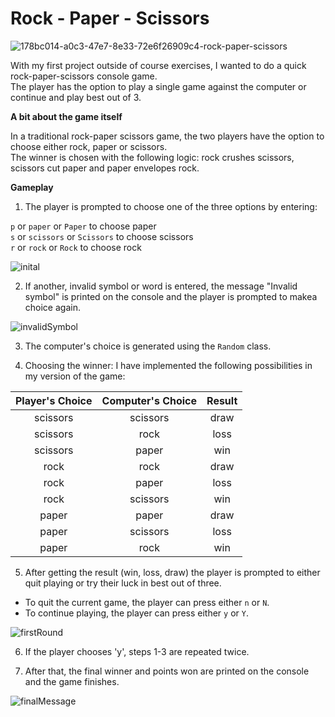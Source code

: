 # Rock - Paper - Scissors

![178bc014-a0c3-47e7-8e33-72e6f26909c4-rock-paper-scissors](https://github.com/ViktoriaValkova/CSharp-Fund-Additional-Projects/assets/132173101/cbd8eea9-de29-4f28-8d3c-d49081c38496)


With my first project outside of course exercises, I wanted to do a quick rock-paper-scissors console game.  
The player has the option to play a single game against the computer or continue and play best out of 3.

**A bit about the game itself**

In a traditional rock-paper scissors game, the two players have the option to choose either rock, paper or scissors.   
The winner is chosen with the following logic: rock crushes scissors, scissors cut paper and paper envelopes rock. 

**Gameplay**

1. The player is prompted to choose one of the three options by entering:

`p` or `paper` or `Paper` to choose paper  
`s` or `scissors` or `Scissors` to choose scissors   
`r` or `rock` or `Rock` to choose rock

![inital](https://github.com/ViktoriaValkova/CSharp-Fund-Additional-Projects/assets/132173101/889b3bbf-3135-4c5d-9044-79aefad33764)

2. If another, invalid symbol or word is entered, the message "Invalid symbol" is printed on the console and the player is prompted to makea choice again. 

![invalidSymbol](https://github.com/ViktoriaValkova/CSharp-Fund-Additional-Projects/assets/132173101/1c0d9c39-0c32-46c8-88be-d2d4ca95018c)

3. The computer's choice is generated using the `Random` class. 

4. Choosing the winner: I have implemented the following possibilities in my version of the game: 

| Player's Choice | Computer's Choice | Result |
|      :---:     |      :-----:       |  :---: |
|       scissors  |        scissors   |  draw  |
|       scissors  |         rock      |  loss  |
|       scissors  |        paper      |  win   |
|       rock      |        rock       |  draw  |
|       rock      |        paper      |  loss  |
|       rock      |        scissors   |  win   |
|       paper     |        paper      |  draw  |
|       paper     |        scissors   |  loss  |
|       paper     |        rock       |  win   |

5. After getting the result (win, loss, draw) the player is prompted to either quit playing or try their luck in best out of three. 

* To quit the current game, the player can press either `n` or `N`.
* To continue playing, the player can press either `y` or `Y`.

![firstRound](https://github.com/ViktoriaValkova/CSharp-Fund-Additional-Projects/assets/132173101/815d5f7c-6562-4289-8276-009d91c3444d)

6. If the player chooses 'y', steps 1-3 are repeated twice. 

7. After that, the final winner and points won are printed on the console and the game finishes.

![finalMessage](https://github.com/ViktoriaValkova/CSharp-Fund-Additional-Projects/assets/132173101/927b8e89-292c-470b-824a-8a8c14843813)

